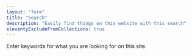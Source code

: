 ```yaml
---
layout: "form"
title: "Search"
description: "Easily find things on this website with this search"
eleventyExcludeFromCollections: true
---
```


Enter keywords for what you are looking for on this site.
